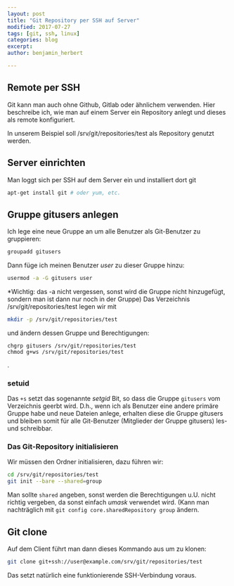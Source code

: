 ```yaml
---
layout: post
title: "Git Repository per SSH auf Server"
modified: 2017-07-27
tags: [git, ssh, linux]
categories: blog
excerpt:
author: benjamin_herbert

---
```


## Remote per SSH

Git kann man auch ohne Github, Gitlab oder ähnlichem verwenden. Hier beschreibe ich, 
wie man auf einem Server ein Repository anlegt und dieses als remote konfiguriert.

In unserem Beispiel soll /srv/git/repositories/test als Repository genutzt werden.

## Server einrichten

Man loggt sich per SSH auf dem Server ein und installiert dort git

```bash
apt-get install git # oder yum, etc.
```

## Gruppe gitusers anlegen

Ich lege eine neue Gruppe an um alle Benutzer als Git-Benutzer zu gruppieren:

```bash
groupadd gitusers
```

Dann füge ich meinen Benutzer _user_ zu dieser Gruppe hinzu:

```bash
usermod -a -G gitusers user
```

*Wichtig: das -a nicht vergessen, sonst wird die Gruppe nicht hinzugefügt,
sondern man ist dann nur noch in der Gruppe)
Das Verzeichnis /srv/git/repositories/test legen wir mit
```bash
mkdir -p /srv/git/repositories/test
```
und ändern dessen Gruppe und Berechtigungen:

```
chgrp gitusers /srv/git/repositories/test
chmod g+ws /srv/git/repositories/test
```
.

### setuid

Das `+s` setzt das sogenannte _setgid_ Bit, so dass die Gruppe `gitusers` vom Verzeichnis
geerbt wird. D.h., wenn ich als Benutzer eine andere primäre Gruppe habe und neue Dateien anlege,
erhalten diese die Gruppe gitusers und bleiben somit für alle Git-Benutzer (Mitglieder der Gruppe gitusers) les- und schreibbar.

### Das Git-Repository initialisieren

Wir müssen den Ordner initialisieren, dazu führen wir:

```bash
cd /srv/git/repositories/test
git init --bare --shared=group
```

Man sollte `shared` angeben, sonst werden die Berechtigungen u.U. nicht richtig vergeben,
da sonst einfach _umask_ verwendet wird.
(Kann man nachträglich mit `git config core.sharedRepository group` ändern.

## Git clone

Auf dem Client führt man dann dieses Kommando aus um zu klonen:

```bash
git clone git+ssh://user@example.com/srv/git/repositories/test
```

Das setzt natürlich eine funktionierende SSH-Verbindung voraus.
